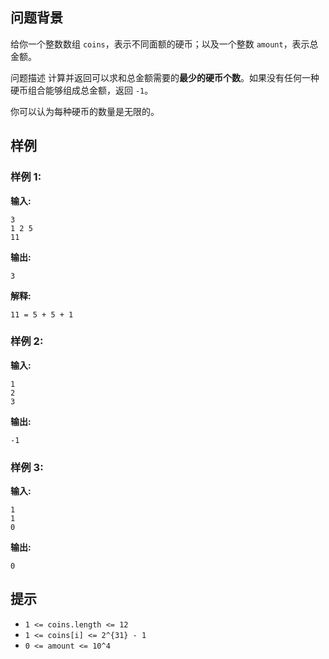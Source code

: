 ## 问题背景

给你一个整数数组 `coins`，表示不同面额的硬币；以及一个整数 `amount`，表示总金额。

问题描述 计算并返回可以求和总金额需要的 ​**最少的硬币个数**​。如果没有任何一种硬币组合能够组成总金额，返回 `-1`。

你可以认为每种硬币的数量是无限的。

## 样例

### 样例 1:

**输入:**

```plaintext
3
1 2 5 
11
```

**输出:**

```plaintext
3
```

**解释:**

```plaintext
11 = 5 + 5 + 1
```

### 样例 2:

**输入:**

```plaintext
1
2
3
```

**输出:**

```plaintext
-1
```

### 样例 3:

**输入:**

```plaintext
1
1
0
```

**输出:**

```plaintext
0
```

## 提示

* `1 <= coins.length <= 12`
* `1 <= coins[i] <= 2^{31} - 1`
* `0 <= amount <= 10^4`

